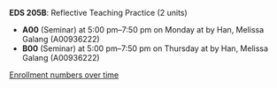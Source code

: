 **EDS 205B**: Reflective Teaching Practice (2 units)

- **A00** (Seminar) at 5:00 pm–7:50 pm on Monday at   by Han, Melissa Galang (A00936222)
- **B00** (Seminar) at 5:00 pm–7:50 pm on Thursday at   by Han, Melissa Galang (A00936222)

[Enrollment numbers over time](./EDS205B.tsv)
